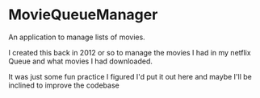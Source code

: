 # MovieQueueManager
An application to manage lists of movies.

I created this back in 2012 or so to manage the movies I had in my netflix Queue and what movies I had downloaded.

It was just some fun practice I figured I'd put it out here and maybe I'll be inclined to improve the codebase
